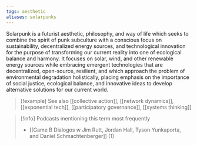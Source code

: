 ```yaml
---
tags: aesthetic
aliases: solarpunks
---
```


Solarpunk is a futurist aesthetic, philosophy, and way of life which seeks to combine the spirit of punk subculture with a conscious focus on sustainability, decentralized energy sources, and technological innovation for the purpose of transforming our current reality into one of ecological balance and harmony. It focuses on solar, wind, and other renewable energy sources while embracing emergent technologies that are decentralized, open-source, resilient, and which approach the problem of environmental degradation holistically, placing emphasis on the importance of social justice, ecological balance, and innovative ideas to develop alternative solutions for our current world.

> [!example] See also
> [[collective action]], [[network dynamics]], [[exponential tech]], [[participatory governance]], [[systems thinking]]

> [!info] Podcasts mentioning this term most frequently
> * [[Game B Dialogos w  Jim Rutt, Jordan Hall, Tyson Yunkaporta, and Daniel Schmachtenberger]] (1)